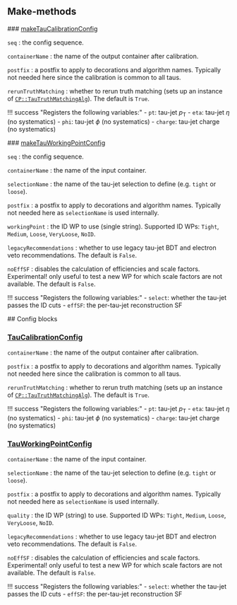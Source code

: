 ## Make-methods

### [makeTauCalibrationConfig](https://acode-browser1.usatlas.bnl.gov/lxr/source/athena/PhysicsAnalysis/Algorithms/TauAnalysisAlgorithms/python/TauAnalysisConfig.py)

`seq`
:   the config sequence.

`containerName`
:   the name of the output container after calibration.

`postfix`
:   a postfix to apply to decorations and algorithm names. Typically not needed here since the calibration is common to all taus.

`rerunTruthMatching`
:   whether to rerun truth matching (sets up an instance of [`CP::TauTruthMatchingAlg`](https://acode-browser1.usatlas.bnl.gov/lxr/source/athena/PhysicsAnalysis/Algorithms/TauAnalysisAlgorithms/Root/TauTruthMatchingAlg.cxx)). The default is `True`.

!!! success "Registers the following variables:"
    - `pt`: tau-jet $p_\mathrm{T}$
    - `eta`: tau-jet $\eta$ (no systematics)
    - `phi`: tau-jet $\phi$ (no systematics)
    - `charge`: tau-jet charge (no systematics)

### [makeTauWorkingPointConfig](https://acode-browser1.usatlas.bnl.gov/lxr/source/athena/PhysicsAnalysis/Algorithms/TauAnalysisAlgorithms/python/TauAnalysisConfig.py)

`seq`
:   the config sequence.

`containerName`
:   the name of the input container.

`selectionName`
:   the name of the tau-jet selection to define (e.g. `tight` or `loose`).

`postfix`
:   a postfix to apply to decorations and algorithm names. Typically not needed here as `selectionName` is used internally.

`workingPoint`
:   the ID WP to use (single string). Supported ID WPs: `Tight`, `Medium`, `Loose`, `VeryLoose`, `NoID`.

`legacyRecommendations`
:   whether to use legacy tau-jet BDT and electron veto recommendations. The default is `False`.

`noEffSF`
:   disables the calculation of efficiencies and scale factors. Experimental! only useful to test a new WP for which scale factors are not available. The default is `False`.

!!! success "Registers the following variables:"
    - `select`: whether the tau-jet passes the ID cuts
    - `effSF`: the per-tau-jet reconstruction SF

## Config blocks

### [TauCalibrationConfig](https://acode-browser1.usatlas.bnl.gov/lxr/source/athena/PhysicsAnalysis/Algorithms/TauAnalysisAlgorithms/python/TauAnalysisConfig.py)

`containerName`
:   the name of the output container after calibration.

`postfix`
:   a postfix to apply to decorations and algorithm names. Typically not needed here since the calibration is common to all taus.

`rerunTruthMatching`
:   whether to rerun truth matching (sets up an instance of [`CP::TauTruthMatchingAlg`](https://acode-browser1.usatlas.bnl.gov/lxr/source/athena/PhysicsAnalysis/Algorithms/TauAnalysisAlgorithms/Root/TauTruthMatchingAlg.cxx)). The default is `True`.

!!! success "Registers the following variables:"
    - `pt`: tau-jet $p_\mathrm{T}$
    - `eta`: tau-jet $\eta$ (no systematics)
    - `phi`: tau-jet $\phi$ (no systematics)
    - `charge`: tau-jet charge (no systematics)

### [TauWorkingPointConfig](https://acode-browser1.usatlas.bnl.gov/lxr/source/athena/PhysicsAnalysis/Algorithms/TauAnalysisAlgorithms/python/TauAnalysisConfig.py)

`containerName`
:   the name of the input container.

`selectionName`
:   the name of the tau-jet selection to define (e.g. `tight` or `loose`).

`postfix`
:   a postfix to apply to decorations and algorithm names. Typically not needed here as `selectionName` is used internally.

`quality`
:   the ID WP (string) to use. Supported ID WPs: `Tight`, `Medium`, `Loose`, `VeryLoose`, `NoID`.

`legacyRecommendations`
:   whether to use legacy tau-jet BDT and electron veto recommendations. The default is `False`.

`noEffSF`
:   disables the calculation of efficiencies and scale factors. Experimental! only useful to test a new WP for which scale factors are not available. The default is `False`.

!!! success "Registers the following variables:"
    - `select`: whether the tau-jet passes the ID cuts
    - `effSF`: the per-tau-jet reconstruction SF